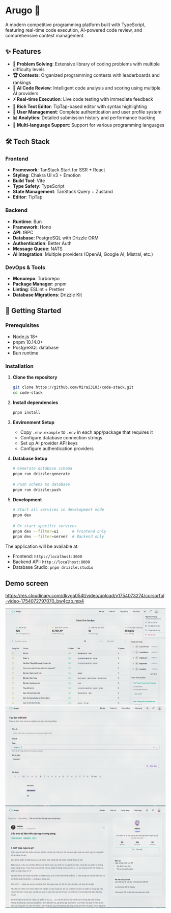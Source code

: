 # Arugo 🚀

A modern competitive programming platform built with TypeScript, featuring real-time code execution, AI-powered code review, and comprehensive contest management.

## ✨ Features

- **🧩 Problem Solving**: Extensive library of coding problems with multiple difficulty levels
- **🏆 Contests**: Organized programming contests with leaderboards and rankings
- **🤖 AI Code Review**: Intelligent code analysis and scoring using multiple AI providers
- **⚡ Real-time Execution**: Live code testing with immediate feedback
- **📝 Rich Text Editor**: TipTap-based editor with syntax highlighting
- **👥 User Management**: Complete authentication and user profile system
- **📊 Analytics**: Detailed submission history and performance tracking
- **🎯 Multi-language Support**: Support for various programming languages

## 🛠️ Tech Stack

### Frontend
- **Framework**: TanStack Start for SSR + React
- **Styling**: Chakra UI v3 + Emotion
- **Build Tool**: Vite
- **Type Safety**: TypeScript
- **State Management**: TanStack Query + Zustand
- **Editor**: TipTap

### Backend
- **Runtime**: Bun
- **Framework**: Hono
- **API**: tRPC
- **Database**: PostgreSQL with Drizzle ORM
- **Authentication**: Better Auth
- **Message Queue**: NATS
- **AI Integration**: Multiple providers (OpenAI, Google AI, Mistral, etc.)

### DevOps & Tools
- **Monorepo**: Turborepo
- **Package Manager**: pnpm
- **Linting**: ESLint + Prettier
- **Database Migrations**: Drizzle Kit

## 🚀 Getting Started

### Prerequisites

- Node.js 18+
- pnpm 10.14.0+
- PostgreSQL database
- Bun runtime

### Installation

1. **Clone the repository**
   ```bash
   git clone https://github.com/Mirai3103/code-stack.git
   cd code-stack
   ```

2. **Install dependencies**
   ```bash
   pnpm install
   ```

3. **Environment Setup**
   - Copy `.env.example` to `.env` in each app/package that requires it
   - Configure database connection strings
   - Set up AI provider API keys
   - Configure authentication providers

4. **Database Setup**
   ```bash
   # Generate database schema
   pnpm run drizzle:generate
   
   # Push schema to database
   pnpm run drizzle:push
   ```

5. **Development**
   ```bash
   # Start all services in development mode
   pnpm dev
   
   # Or start specific services
   pnpm dev --filter=ui      # Frontend only
   pnpm dev --filter=server  # Backend only
   ```

The application will be available at:
- Frontend: `http://localhost:3000`
- Backend API: `http://localhost:8000`
- Database Studio: `pnpm drizzle:studio`

## Demo screen

https://res.cloudinary.com/dkvga054t/video/upload/v1754073274/cursorful-video-1754072797070_bw4czb.mp4

![Mô tả ảnh](./docs/readme/250802_00h46m53s_screenshot.png)
![Mô tả ảnh](./docs/readme/250802_00h50m14s_screenshot.png)
![Mô tả ảnh](./docs/readme/250802_00h50m36s_screenshot.png)
